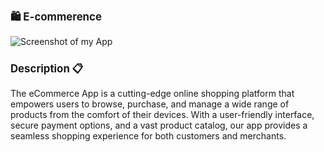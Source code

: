   <h1 style="font-size:larger;" > 🛍️ E-commerence </h1>

![Screenshot of my App](https://github.com/nina-razmadze/ECommerce/assets/123087063/40529084-eb67-4e83-9ba1-de209146593c)

<h1 style="font-size:larger;" >Description 📋</h1>

The eCommerce App is a cutting-edge online shopping platform that empowers users to browse, purchase, and manage a wide range of products from the comfort of their devices. With a user-friendly interface, secure payment options, and a vast product catalog, our app provides a seamless shopping experience for both customers and merchants.
